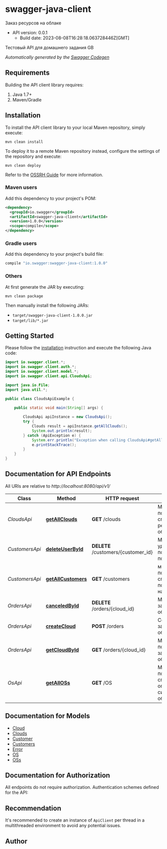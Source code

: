 # swagger-java-client

Заказ ресурсов на облаке
- API version: 0.0.1
  - Build date: 2023-08-08T16:28:18.063728446Z[GMT]

Тестовый API для домашнего задания GB


*Automatically generated by the [Swagger Codegen](https://github.com/swagger-api/swagger-codegen)*


## Requirements

Building the API client library requires:
1. Java 1.7+
2. Maven/Gradle

## Installation

To install the API client library to your local Maven repository, simply execute:

```shell
mvn clean install
```

To deploy it to a remote Maven repository instead, configure the settings of the repository and execute:

```shell
mvn clean deploy
```

Refer to the [OSSRH Guide](http://central.sonatype.org/pages/ossrh-guide.html) for more information.

### Maven users

Add this dependency to your project's POM:

```xml
<dependency>
  <groupId>io.swagger</groupId>
  <artifactId>swagger-java-client</artifactId>
  <version>1.0.0</version>
  <scope>compile</scope>
</dependency>
```

### Gradle users

Add this dependency to your project's build file:

```groovy
compile "io.swagger:swagger-java-client:1.0.0"
```

### Others

At first generate the JAR by executing:

```shell
mvn clean package
```

Then manually install the following JARs:

* `target/swagger-java-client-1.0.0.jar`
* `target/lib/*.jar`

## Getting Started

Please follow the [installation](#installation) instruction and execute the following Java code:

```java
import io.swagger.client.*;
import io.swagger.client.auth.*;
import io.swagger.client.model.*;
import io.swagger.client.api.CloudsApi;

import java.io.File;
import java.util.*;

public class CloudsApiExample {

    public static void main(String[] args) {
        
        CloudsApi apiInstance = new CloudsApi();
        try {
            Clouds result = apiInstance.getAllClouds();
            System.out.println(result);
        } catch (ApiException e) {
            System.err.println("Exception when calling CloudsApi#getAllClouds");
            e.printStackTrace();
        }
    }
}
```

## Documentation for API Endpoints

All URIs are relative to *http://localhost:8080/api/v1/*

Class | Method | HTTP request | Description
------------ | ------------- | ------------- | -------------
*CloudsApi* | [**getAllClouds**](docs/CloudsApi.md#getAllClouds) | **GET** /clouds | Метод получения списка ресурсов в облаке
*CustomersApi* | [**deleteUserById**](docs/CustomersApi.md#deleteUserById) | **DELETE** /customers/{customer_id} | Метод удаления пользователя по ID
*CustomersApi* | [**getAllCustomers**](docs/CustomersApi.md#getAllCustomers) | **GET** /customers | метод получения списка покупателей на облаке
*OrdersApi* | [**canceledById**](docs/OrdersApi.md#canceledById) | **DELETE** /orders/{cloud_id} | Метод отмены заказа на облако по ID
*OrdersApi* | [**createCloud**](docs/OrdersApi.md#createCloud) | **POST** /orders | Создание заказа на облако
*OrdersApi* | [**getCloudById**](docs/OrdersApi.md#getCloudById) | **GET** /orders/{cloud_id} | Метод получения заказа на облако по ID
*OsApi* | [**getAllOSs**](docs/OsApi.md#getAllOSs) | **GET** /OS | Метод получения списка операционных систем в облаке

## Documentation for Models

 - [Cloud](docs/Cloud.md)
 - [Clouds](docs/Clouds.md)
 - [Customer](docs/Customer.md)
 - [Customers](docs/Customers.md)
 - [Error](docs/Error.md)
 - [OS](docs/OS.md)
 - [OSs](docs/OSs.md)

## Documentation for Authorization

All endpoints do not require authorization.
Authentication schemes defined for the API:

## Recommendation

It's recommended to create an instance of `ApiClient` per thread in a multithreaded environment to avoid any potential issues.

## Author


